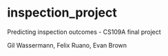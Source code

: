 # inspection_project
Predicting inspection outcomes - CS109A final project

Gil Wassermann, Felix Ruano, Evan Brown
